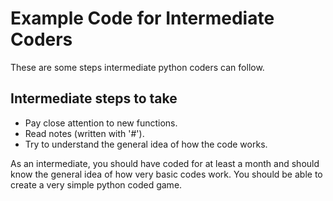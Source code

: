 # Example Code for Intermediate Coders

These are some steps intermediate python coders can follow.

## Intermediate steps to take

- Pay close attention to new functions.
- Read notes (written with '#').
- Try to understand the general idea of how the code works.

As an intermediate, you should have coded for at least a month and should know the general idea of how very basic codes work. You should be able to create a very simple python coded game.
